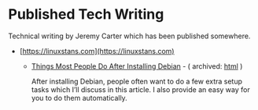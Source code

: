 ﻿# Published Tech Writing

Technical writing by Jeremy Carter which has been published somewhere.

* [https://linuxstans.com](https://linuxstans.com)

    - [Things Most People Do After Installing Debian](https://linuxstans.com/things-most-people-do-after-installing-debian/) - ( archived: [html](https://defcronyke.github.io/published-tech-writing/linuxstans.com/things-most-people-do-after-installing-debian/) )
        
        After installing Debian, people often want to do a few extra setup tasks which I’ll discuss in this article. I also provide an easy way for you to do them automatically.
